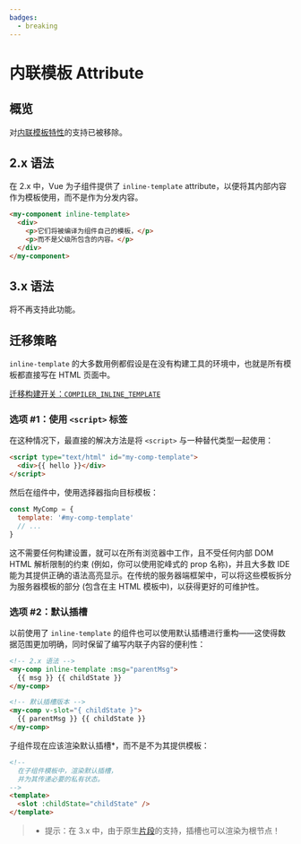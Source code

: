 ```yaml
---
badges:
  - breaking
---
```


# 内联模板 Attribute <MigrationBadges :badges="$frontmatter.badges" />

## 概览

对[内联模板特性](https://cn.vuejs.org/v2/guide/components-edge-cases.html#内联模板)的支持已被移除。

## 2.x 语法

在 2.x 中，Vue 为子组件提供了 `inline-template` attribute，以便将其内部内容作为模板使用，而不是作为分发内容。

```html
<my-component inline-template>
  <div>
    <p>它们将被编译为组件自己的模板，</p>
    <p>而不是父级所包含的内容。</p>
  </div>
</my-component>
```

## 3.x 语法

将不再支持此功能。

## 迁移策略

`inline-template` 的大多数用例都假设是在没有构建工具的环境中，也就是所有模板都直接写在 HTML 页面中。

[迁移构建开关：`COMPILER_INLINE_TEMPLATE`](../migration-build.html#兼容性配置)

### 选项 #1：使用 `<script>` 标签

在这种情况下，最直接的解决方法是将 `<script>` 与一种替代类型一起使用：

```html
<script type="text/html" id="my-comp-template">
  <div>{{ hello }}</div>
</script>
```

然后在组件中，使用选择器指向目标模板：

```js
const MyComp = {
  template: '#my-comp-template'
  // ...
}
```

这不需要任何构建设置，就可以在所有浏览器中工作，且不受任何内部 DOM HTML 解析限制的约束 (例如，你可以使用驼峰式的 prop 名称)，并且大多数 IDE 能为其提供正确的语法高亮显示。在传统的服务器端框架中，可以将这些模板拆分为服务器模板的部分 (包含在主 HTML 模板中)，以获得更好的可维护性。

### 选项 #2：默认插槽

以前使用了 `inline-template` 的组件也可以使用默认插槽进行重构——这使得数据范围更加明确，同时保留了编写内联子内容的便利性：

```html
<!-- 2.x 语法 -->
<my-comp inline-template :msg="parentMsg">
  {{ msg }} {{ childState }}
</my-comp>

<!-- 默认插槽版本 -->
<my-comp v-slot="{ childState }">
  {{ parentMsg }} {{ childState }}
</my-comp>
```

子组件现在应该渲染默认插槽\*，而不是不为其提供模板：

```html
<!--
  在子组件模板中，渲染默认插槽，
  并为其传递必要的私有状态。
-->
<template>
  <slot :childState="childState" />
</template>
```

> - 提示：在 3.x 中，由于原生[片段](../new/fragments)的支持，插槽也可以渲染为根节点！
